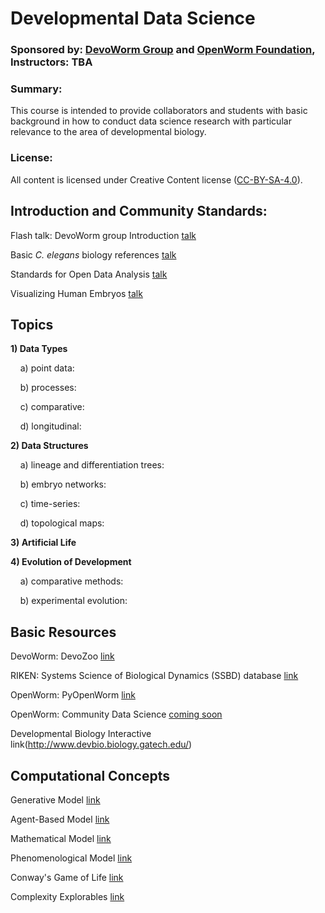 # Developmental Data Science  
### Sponsored by: [DevoWorm Group](https://devoworm.weebly.com/) and [OpenWorm Foundation](http://openworm.org/), Instructors: TBA  

### Summary: 
This course is intended to provide collaborators and students with basic background in how to conduct data science research with particular relevance to the area of developmental biology. 


### License:
All content is licensed under Creative Content license ([CC-BY-SA-4.0](https://github.com/devoworm/Licensing-DRM/blob/master/CC-BY-SA-4.0%20License.md)).  

## Introduction and Community Standards:

Flash talk: DevoWorm group Introduction   [talk](https://www.youtube.com/watch?v=7jpksJcYK6E)  

Basic _C. elegans_ biology references   [talk](https://github.com/devoworm/devoworm.github.io/blob/master/Basic-C.%20elegans-Biology-References.md)  

Standards for Open Data Analysis   [talk](https://github.com/devoworm/devoworm.github.io/blob/master/Creating-Open-Datasets.md)  

Visualizing Human Embryos   [talk](https://embryo.asu.edu/pages/visualizing-human-embryos-1999-bradley-richard-smith)  


## Topics  

**1) Data Types**   

&nbsp;&nbsp;&nbsp;&nbsp;a) point data:  

&nbsp;&nbsp;&nbsp;&nbsp;b) processes:  

&nbsp;&nbsp;&nbsp;&nbsp;c) comparative:  

&nbsp;&nbsp;&nbsp;&nbsp;d) longitudinal:  


**2) Data Structures**    

&nbsp;&nbsp;&nbsp;&nbsp;a) lineage and differentiation trees:  

&nbsp;&nbsp;&nbsp;&nbsp;b) embryo networks:  

&nbsp;&nbsp;&nbsp;&nbsp;c) time-series:  

&nbsp;&nbsp;&nbsp;&nbsp;d) topological maps:  


**3) Artificial Life**  


**4) Evolution of Development**  

&nbsp;&nbsp;&nbsp;&nbsp;a) comparative methods:  

&nbsp;&nbsp;&nbsp;&nbsp;b) experimental evolution: 


## Basic Resources  

DevoWorm: DevoZoo   [link](https://devoworm.github.io/)  

RIKEN: Systems Science of Biological Dynamics (SSBD) database   [link](http://ssbd.qbic.riken.jp/)  

OpenWorm: PyOpenWorm   [link](https://pypi.org/project/PyOpenWorm/)  

OpenWorm: Community Data Science   [coming soon]()  

Developmental Biology Interactive   link(http://www.devbio.biology.gatech.edu/)  


## Computational Concepts  

Generative Model   [link](https://en.wikipedia.org/wiki/Generative_model)  

Agent-Based Model   [link](https://en.wikipedia.org/wiki/Agent-based_model)  

Mathematical Model   [link](https://en.wikipedia.org/wiki/Mathematical_model)  

Phenomenological Model   [link](https://en.wikipedia.org/wiki/Phenomenological_model)  

Conway's Game of Life   [link](http://www.conwaylife.com/wiki/Conway%27s_Game_of_Life)  

Complexity Explorables   [link](http://www.complexity-explorables.org/)
